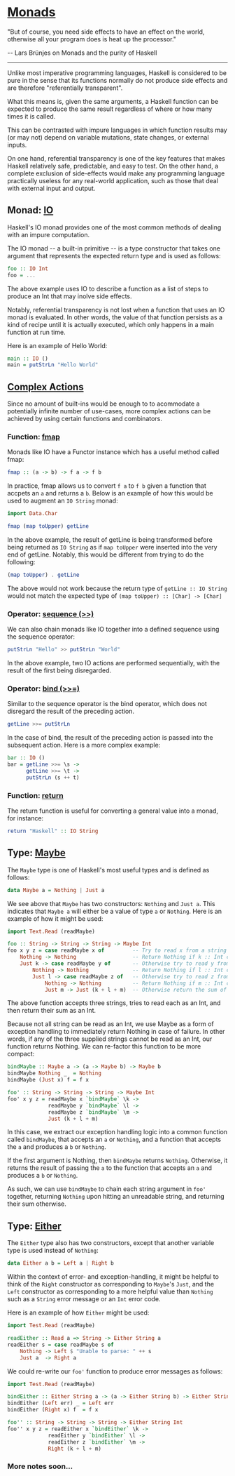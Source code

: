 # [Monads](https://youtu.be/g4lvA14I-Jg?t=300)

"But of course, you need side effects to have an effect on the world, otherwise all your program does is heat up the processor."

-- Lars Brünjes on Monads and the purity of Haskell

---

Unlike most imperative programming languages, Haskell is considered to be pure in the sense that its functions normally do not produce side effects and are therefore "referentially transparent".

What this means is, given the same arguments, a Haskell function can be expected to produce the same result regardless of where or how many times it is called.

This can be contrasted with impure languages in which function results may (or may not) depend on variable mutations, state changes, or external inputs.

On one hand, referential transparency is one of the key features that makes Haskell relatively safe, predictable, and easy to test. On the other hand, a complete exclusion of side-effects would make any programming language practically useless for any real-world application, such as those that deal with external input and output.

## Monad: [IO](https://youtu.be/g4lvA14I-Jg?t=660)

Haskell's IO monad provides one of the most common methods of dealing with an impure computation.

The IO monad -- a built-in primitive -- is a type constructor that takes one argument that represents the expected return type and is used as follows:

```haskell
foo :: IO Int
foo = ...
```

The above example uses IO to describe a function as a list of steps to produce an Int that may inolve side effects.

Notably, referential transparency is not lost when a function that uses an IO monad is evaluated. In other words, the value of that function persists as a kind of recipe until it is actually executed, which only happens in a main function at run time.

Here is an example of Hello World:

```haskell
main :: IO ()
main = putStrLn "Hello World"
```

## [Complex Actions](https://youtu.be/g4lvA14I-Jg?t=1080)

Since no amount of built-ins would be enough to to acommodate a potentially infinite number of use-cases, more complex actions can be achieved by using certain functions and combinators.

### Function: [fmap](https://youtu.be/g4lvA14I-Jg?t=1100)

Monads like IO have a Functor instance which has a useful method called fmap:

```haskell
fmap :: (a -> b) -> f a -> f b
```

In practice, fmap allows us to convert `f a` to `f b` given a function that accpets an `a` and returns a `b`. Below is an example of how this would be used to augment an `IO String` monad:

```haskell
import Data.Char

fmap (map toUpper) getLine
```

In the above example, the result of getLine is being transformed before being returned as `IO String` as if `map toUpper` were inserted into the very end of getLine. Notably, this would be different from trying to do the following:

```haskell
(map toUpper) . getLine
```

The above would not work because the return type of `getLine :: IO String` would not match the expected type of `(map toUpper) :: [Char] -> [Char]`

### Operator: [sequence (>>)](https://youtu.be/g4lvA14I-Jg?t=1310)

We can also chain monads like IO together into a defined sequence using the sequence operator:

```haskell
putStrLn "Hello" >> putStrLn "World"
```

In the above example, two IO actions are performed sequentially, with the result of the first being disregarded.

### Operator: [bind (>>=)](https://youtu.be/g4lvA14I-Jg?t=1382)

Similar to the sequence operator is the bind operator, which does not disregard the result of the preceding action.

```haskell
getLine >>= putStrLn
```

In the case of bind, the result of the preceding action is passed into the subsequent action. Here is a more complex example:

```haskell
bar :: IO ()
bar = getLine >>= \s ->
      getLine >>= \t ->
      putStrLn (s ++ t)
```

### Function: [return](https://youtu.be/g4lvA14I-Jg?t=1504)

The return function is useful for converting a general value into a monad, for instance:

```haskell
return "Haskell" :: IO String
```

## Type: [Maybe](https://youtu.be/g4lvA14I-Jg?t=1730)

The `Maybe` type is one of Haskell's most useful types and is defined as follows:

```haskell
data Maybe a = Nothing | Just a
```

We see above that `Maybe` has two constructors: `Nothing` and `Just a`. This indicates that `Maybe a` will either be a value of type `a` or `Nothing`. Here is an example of how it might be used:

```haskell
import Text.Read (readMaybe)

foo :: String -> String -> String -> Maybe Int
foo x y z = case readMaybe x of         -- Try to read x from a string to an Int
    Nothing -> Nothing                  -- Return Nothing if k :: Int cannot be derived from x
    Just k -> case readMaybe y of       -- Otherwise try to read y from a string to an Int
        Nothing -> Nothing              -- Return Nothing if l :: Int cannot be derived from y
        Just l -> case readMaybe z of   -- Otherwise try to read z from a string to an Int
            Nothing -> Nothing          -- Return Nothing if m :: Int cannot be derived from z
            Just m -> Just (k + l + m)  -- Otherwise return the sum of k, l, and m as Int
```

The above function accepts three strings, tries to read each as an Int, and then return their sum as an Int.

Because not all string can be read as an Int, we use Maybe as a form of exception handling to immediately return Nothing in case of failure. In other words, if any of the three supplied strings cannot be read as an Int, our function returns Nothing. We can re-factor this function to be more compact:

```haskell
bindMaybe :: Maybe a -> (a -> Maybe b) -> Maybe b
bindMaybe Nothing _  = Nothing
bindMaybe (Just x) f = f x

foo' :: String -> String -> String -> Maybe Int
foo' x y z = readMaybe x `bindMaybe` \k ->
             readMaybe y `bindMaybe` \l ->
             readMaybe z `bindMaybe` \m ->
             Just (k + l + m)
```

In this case, we extract our exception handling logic into a common function called `bindMaybe`, that accepts an `a` or `Nothing`, and a function that accepts the `a` and produces a `b` or `Nothing`.

If the first argument is Nothing, then `bindMaybe` returns `Nothing`. Otherwise, it returns the result of passing the `a` to the function that accepts an `a` and produces a `b` or `Nothing`.

As such, we can use `bindMaybe` to chain each string argument in `foo'` together, returning `Nothing` upon hitting an unreadable string, and returning their sum otherwise.

## Type: [Either](https://youtu.be/g4lvA14I-Jg?t=2394)

The `Either` type also has two constructors, except that another variable type is used instead of `Nothing`:

```haskell
data Either a b = Left a | Right b
```

Within the context of error- and exception-handling, it might be helpful to think of the `Right` constructor as corresponding to `Maybe`'s `Just`, and the `Left` constructor as corresponding to a more helpful value than `Nothing` such as a `String` error message or an `Int` error code.

Here is an example of how `Either` might be used:

```haskell
import Test.Read (readMaybe)

readEither :: Read a => String -> Either String a
readEither s = case readMaybe s of
    Nothing -> Left $ "Unable to parse: " ++ s
    Just a  -> Right a
```

We could re-write our `foo'` function to produce error messages as follows:

```haskell
import Test.Read (readMaybe)

bindEither :: Either String a -> (a -> Either String b) -> Either String b
bindEither (Left err) _ = Left err
bindEither (Right x) f  = f x

foo'' :: String -> String -> String -> Either String Int
foo'' x y z = readEither x `bindEither` \k ->
             readEither y `bindEither` \l ->
             readEither z `bindEither` \m ->
             Right (k + l + m)
```

### More notes soon...
